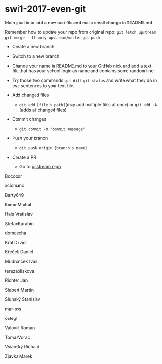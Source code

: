 ﻿# swi1-2017-even-git

Main goal is to add a new text file and make small change in README.md

Remember how to update your repo from original repo:
`git fetch upstream` 
`git merge --ff-only upstream/master`
`git push`

* Create a new branch 

* Switch to a new branch

* Change your name in README.md to your GitHub nick and add a text file that has your school login as name and contains some random line

* Try those two commands `git diff` `git status` and write what they do in two sentences to your text file. 

* Add changed files 

  * `git add [file's path]`(may add multiple files at once) or `git add -A` (adds all changed files)

* Commit changes

  * `git commit -m "commit message"`

* Push your branch

  * `git push origin [branch's name]`

* Create a PR

  * Go to [upstream repo](https://github.com/RoadToSoftwareFactory/swi1-2017-even-git) 



Bocooor


xcicmanc

Barty649


Exner Michal


Hais Vratislav


StefanKarabin


domcucha


Král David


Křeček Daniel


Mudronček Ivan


terezapliskova


Richter Jan


Siebert Martin


Slunský Stanislav


mar-sss


oslegl


Valovič Roman


TomasVorac


Všianský Richard


Zjavka Marek



